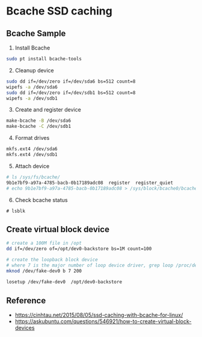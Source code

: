 # Bcache SSD caching

## Bcache Sample



1. Install Bcache

```bash
sudo pt install bcache-tools
```

2. Cleanup device

```bash
sudo dd if=/dev/zero if=/dev/sda6 bs=512 count=8
wipefs -a /dev/sda6
sudo dd if=/dev/zero if=/dev/sdb1 bs=512 count=8
wipefs -a /dev/sdb1
```

3. Create and register device

```bash
make-bcache -B /dev/sda6
make-bcache -C /dev/sdb1
```

4. Format drives

```bash
mkfs.ext4 /dev/sda6
mkfs.ext4 /dev/sdb1
```

5. Attach device

```bash
# ls /sys/fs/bcache/
9b1e7bf9-a97a-4785-bacb-0b17189adc08  register  register_quiet
# echo 9b1e7bf9-a97a-4785-bacb-0b17189adc08 > /sys/block/bcache0/bcache/attach
```

6. Check bcache status

```
# lsblk
```

## Create virtual block device

```bash
# create a 100M file in /opt
dd if=/dev/zero of=/opt/dev0-backstore bs=1M count=100

# create the loopback block device
# where 7 is the major number of loop device driver, grep loop /proc/devices
mknod /dev/fake-dev0 b 7 200

losetup /dev/fake-dev0  /opt/dev0-backstore
```


## Reference

* <https://cinhtau.net/2015/08/05/ssd-caching-with-bcache-for-linux/>
* <https://askubuntu.com/questions/546921/how-to-create-virtual-block-devices>

